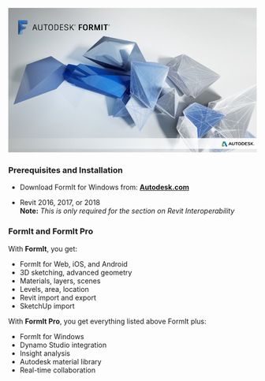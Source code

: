 ![](/formit-introduction/images/splash_screen.png)

### Prerequisites and Installation

* Download FormIt for Windows from: [**Autodesk.com**](http://formit360.autodesk.com/page/download)

* Revit 2016, 2017, or 2018  
  **Note:** _This is only required for the section on Revit Interoperability_

### FormIt and FormIt Pro

With **FormIt**, you get:

* FormIt for Web, iOS, and Android
* 3D sketching, advanced geometry
* Materials, layers, scenes
* Levels, area, location
* Revit import and export
* SketchUp import

With **FormIt Pro**, you get everything listed above FormIt plus:

* FormIt for Windows
* Dynamo Studio integration
* Insight analysis
* Autodesk material library
* Real-time collaboration



